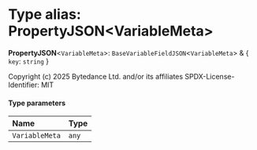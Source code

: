 # Type alias: PropertyJSON\<VariableMeta>

**PropertyJSON**<`VariableMeta`>: `BaseVariableFieldJSON`<`VariableMeta`> & { `key`: `string`  }

Copyright (c) 2025 Bytedance Ltd. and/or its affiliates
SPDX-License-Identifier: MIT

#### Type parameters

| Name | Type |
| :------ | :------ |
| `VariableMeta` | `any` |
